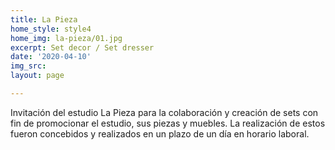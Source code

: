 ```yaml
---
title: La Pieza
home_style: style4
home_img: la-pieza/01.jpg
excerpt: Set decor / Set dresser
date: '2020-04-10'
img_src: 
layout: page

---
```

Invitación del estudio La Pieza para la colaboración y creación de sets con fin de promocionar el estudio, sus piezas y muebles. La realización de estos fueron concebidos y realizados en un plazo de un día en horario laboral.